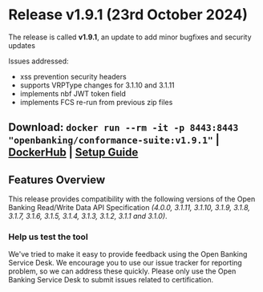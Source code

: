 # Release v1.9.1 (23rd October 2024)

The release is called **v1.9.1**, an update to add minor bugfixes and security updates

Issues addressed:
- xss prevention security headers
- supports VRPType changes for 3.1.10 and 3.1.11
- implements nbf JWT token field
- implements FCS re-run from previous zip files


**Download**:
`docker run --rm -it -p 8443:8443 "openbanking/conformance-suite:v1.9.1"` |
[DockerHub](https://hub.docker.com/r/openbanking/conformance-suite) |
[Setup Guide](https://github.com/OpenBankingUK/conformance-suite/blob/develop/docs/setup-guide.md)
---

## Features Overview

This release provides compatibility with the following versions of the Open Banking Read/Write Data API
Specification *(4.0.0, 3.1.11, 3.1.10, 3.1.9, 3.1.8, 3.1.7, 3.1.6, 3.1.5, 3.1.4, 3.1.3, 3.1.2, 3.1.1 and 3.1.0)*.


### Help us test the tool

We've tried to make it easy to provide feedback using the Open Banking Service Desk. We encourage you to use our issue
tracker for reporting problem, so we can address these quickly. Please only use the Open Banking Service Desk to submit
issues related to certification.